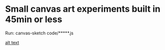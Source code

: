 # Small canvas art experiments built in 45min or less


Run:
canvas-sketch code/*****.js


[alt text](images/skyline.png?raw=true)
